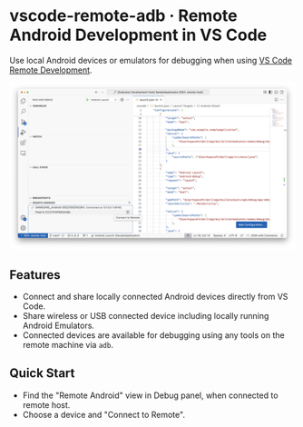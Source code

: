 # vscode-remote-adb · Remote Android Development in VS Code

Use local Android devices or emulators for debugging when using [VS Code Remote Development](https://code.visualstudio.com/docs/remote/remote-overview).

![Screenshot showing Remote Android view for connecting local android devices](./images/screenshot.png)

## Features
- Connect and share locally connected Android devices directly from VS Code.
- Share wireless or USB connected device including locally running Android Emulators.
- Connected devices are available for debugging using any tools on the remote machine via `adb`.

## Quick Start
- Find the "Remote Android" view in Debug panel, when connected to remote host.
- Choose a device and "Connect to Remote".
